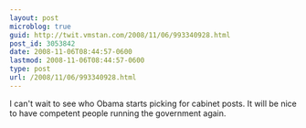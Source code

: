 ```yaml
---
layout: post
microblog: true
guid: http://twit.vmstan.com/2008/11/06/993340928.html
post_id: 3053842
date: 2008-11-06T08:44:57-0600
lastmod: 2008-11-06T08:44:57-0600
type: post
url: /2008/11/06/993340928.html
---
```

I can't wait to see who Obama starts picking for cabinet posts. It will be nice to have competent people running the government again.
